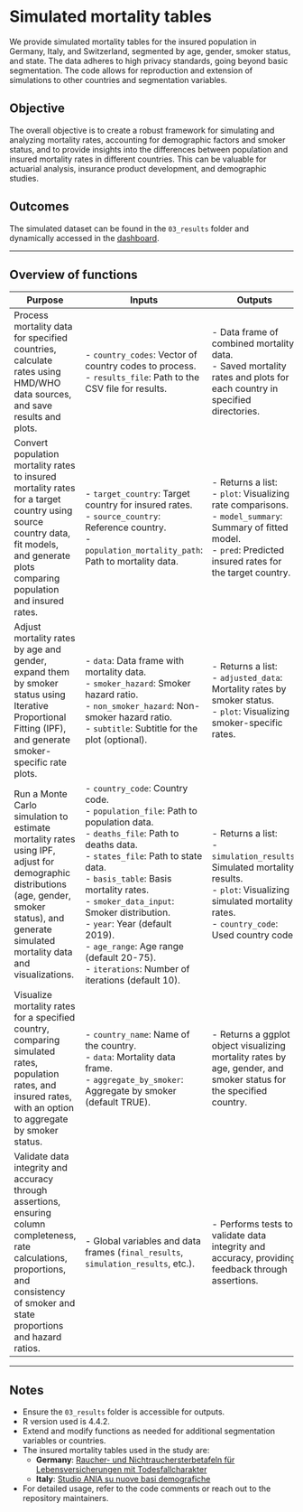 

# Simulated mortality tables

We provide simulated mortality tables for the insured population in Germany, Italy, and Switzerland, segmented by age, gender, smoker status, and state. The data adheres to high privacy standards, going beyond basic segmentation. The code allows for reproduction and extension of simulations to other countries and segmentation variables.

## Objective

The overall objective is to create a robust framework for simulating and analyzing mortality rates, accounting for demographic factors and smoker status, and to provide insights into the differences between population and insured mortality rates in different countries. This can be valuable for actuarial analysis, insurance product development, and demographic studies.

## Outcomes

The simulated dataset can be found in the `03_results` folder and dynamically accessed in the [dashboard](https://advancedmortalitymodeling.shinyapps.io/simulate_mortality_tables_v1/).

---
## Overview of functions

| **Purpose**                                                                                                                                                                                                                       | **Inputs**                                                                                                                                                                                   | **Outputs**                                                                                                                                                                                                                      |
|-----------------------------------------------------------------------------------------------------------------------------------------------------------------------------------------------------------------------------------|-----------------------------------------------------------------------------------------------------------------------------------------------------------------------------------------------|----------------------------------------------------------------------------------------------------------------------------------------------------------------------------------------------------------------------------------|
| Process mortality data for specified countries, calculate rates using HMD/WHO data sources, and save results and plots.                                                                                                          | - `country_codes`: Vector of country codes to process. <br> - `results_file`: Path to the CSV file for results.                                                                                | - Data frame of combined mortality data. <br> - Saved mortality rates and plots for each country in specified directories.                                                                                                      |
| Convert population mortality rates to insured mortality rates for a target country using source country data, fit models, and generate plots comparing population and insured rates.                                              | - `target_country`: Target country for insured rates. <br> - `source_country`: Reference country. <br> - `population_mortality_path`: Path to mortality data.                                 | - Returns a list: <br> - `plot`: Visualizing rate comparisons. <br> - `model_summary`: Summary of fitted model. <br> - `pred`: Predicted insured rates for the target country.                                                  |
| Adjust mortality rates by age and gender, expand them by smoker status using Iterative Proportional Fitting (IPF), and generate smoker-specific rate plots.                                                                      | - `data`: Data frame with mortality data. <br> - `smoker_hazard`: Smoker hazard ratio. <br> - `non_smoker_hazard`: Non-smoker hazard ratio. <br> - `subtitle`: Subtitle for the plot (optional). | - Returns a list: <br> - `adjusted_data`: Mortality rates by smoker status. <br> - `plot`: Visualizing smoker-specific rates.                                                                                                  |
| Run a Monte Carlo simulation to estimate mortality rates using IPF, adjust for demographic distributions (age, gender, smoker status), and generate simulated mortality data and visualizations.                                  | - `country_code`: Country code. <br> - `population_file`: Path to population data. <br> - `deaths_file`: Path to deaths data. <br> - `states_file`: Path to state data. <br> - `basis_table`: Basis mortality rates. <br> - `smoker_data_input`: Smoker distribution. <br> - `year`: Year (default 2019). <br> - `age_range`: Age range (default 20-75). <br> - `iterations`: Number of iterations (default 10). | - Returns a list: <br> - `simulation_results`: Simulated mortality results. <br> - `plot`: Visualizing simulated mortality rates. <br> - `country_code`: Used country code.                                                     |
| Visualize mortality rates for a specified country, comparing simulated rates, population rates, and insured rates, with an option to aggregate by smoker status.                                                                 | - `country_name`: Name of the country. <br> - `data`: Mortality data frame. <br> - `aggregate_by_smoker`: Aggregate by smoker (default TRUE).                                                  | - Returns a ggplot object visualizing mortality rates by age, gender, and smoker status for the specified country.                                                                                                             |
| Validate data integrity and accuracy through assertions, ensuring column completeness, rate calculations, proportions, and consistency of smoker and state proportions and hazard ratios.                                         | - Global variables and data frames (`final_results`, `simulation_results`, etc.).                                                                                                              | - Performs tests to validate data integrity and accuracy, providing feedback through assertions.                                                                                                                              |

---

## Notes

- Ensure the `03_results` folder is accessible for outputs.
- R version used is 4.4.2.
- Extend and modify functions as needed for additional segmentation variables or countries.
- The insured mortality tables used in the study are:
  - **Germany**: [Raucher- und Nichtrauchersterbetafeln für Lebensversicherungen mit Todesfallcharakter](https://aktuar.de/de/wissen/fachinformationen/detail/raucher-und-nichtrauchersterbetafeln-fuer-lebensversicherungen-mit-todesfallcharakter/)
  - **Italy**: [Studio ANIA su nuove basi demografiche](https://www.ordineattuari.it/articoli/news/2014/2/studio-ania-su-nuove-basi-demografiche/)
- For detailed usage, refer to the code comments or reach out to the repository maintainers.














